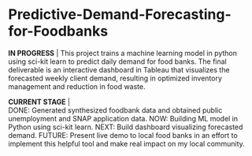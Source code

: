 # Predictive-Demand-Forecasting-for-Foodbanks
**IN PROGRESS** | 
This project trains a machine learning model in python using sci-kit learn to predict daily demand for food banks. The final deliverable is an interactive dashboard in Tableau that visualizes the forecasted weekly client demand, resulting in optimized inventory management and reduction in food waste.

**CURRENT STAGE** |  
DONE: Generated synthesized foodbank data and obtained public unemployment and SNAP application data.
NOW: Building ML model in Python using sci-kit learn.
NEXT: Build dashboard visualizing forecasted demand.
FUTURE: Present live demo to local food banks in an effort to implement this helpful tool and make real impact on my local community.

